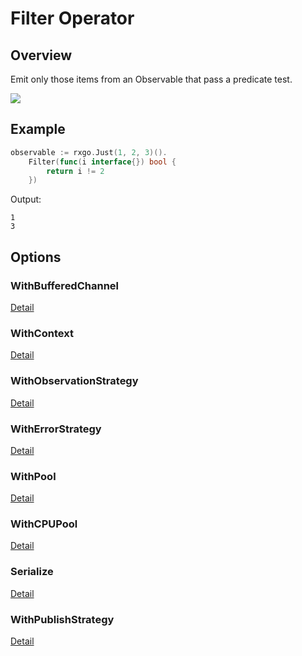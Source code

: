 # Filter Operator

## Overview

Emit only those items from an Observable that pass a predicate test.

![](http://reactivex.io/documentation/operators/images/filter.png)

## Example

```go
observable := rxgo.Just(1, 2, 3)().
	Filter(func(i interface{}) bool {
		return i != 2
	})
```

Output:

```
1
3
```

## Options

### WithBufferedChannel

[Detail](options.md#withbufferedchannel)

### WithContext

[Detail](options.md#withcontext)

### WithObservationStrategy

[Detail](options.md#withobservationstrategy)

### WithErrorStrategy

[Detail](options.md#witherrorstrategy)

### WithPool

[Detail](options.md#withpool)

### WithCPUPool

[Detail](options.md#withcpupool)

### Serialize

[Detail](options.md#serialize)

### WithPublishStrategy

[Detail](options.md#withpublishstrategy)